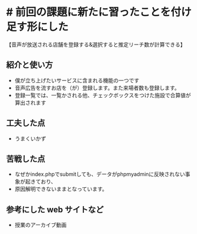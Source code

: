 # # 前回の課題に新たに習ったことを付け足す形にした
【音声が放送される店舗を登録する&選択すると推定リーチ数が計算できる】
## 紹介と使い方
- 僕が立ち上げたいサービスに含まれる機能の一つです
- 音声広告を流すお店を（が）登録します。また来場者数も登録します。
- 登録一覧では、一覧かされる他、チェックボックスをつけた施設で合算値が算出されます
## 工夫した点
- うまくいかず
## 苦戦した点
- なぜかindex.phpでsubmitしても、データがphpmyadminに反映されない事象が起きており、
- 原因解明できないままとなっています。

## 参考にした web サイトなど
- 授業のアーカイブ動画
